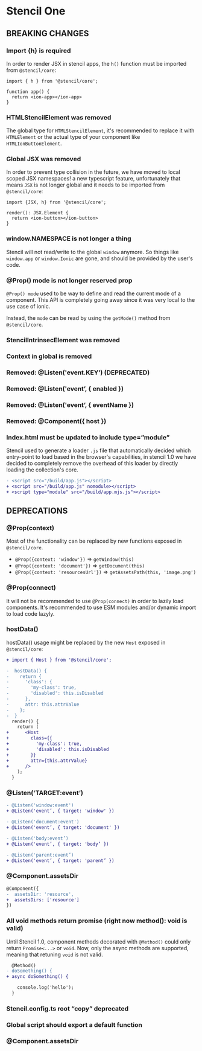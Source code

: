 # Stencil One

## BREAKING CHANGES

### Import {h} is required

In order to render JSX in stencil apps, the `h()` function must be imported from `@stencil/core`:

```tsx
import { h } from '@stencil/core';

function app() {
  return <ion-app></ion-app>
}
```

### HTMLStencilElement was removed

The global type for `HTMLStencilElement`, it's recommended to replace it with `HTMLElement` or the actual type of your component like `HTMLIonButtonElement`.



### Global JSX was removed

In order to prevent type collision in the future, we have moved to local scoped JSX namespaces! a new typescript feature, unfortunately that means `JSX` is not longer global and it needs to be imported from `@stencil/core`:

```tsx
import {JSX, h} from '@stencil/core';

render(): JSX.Element {
  return <ion-button></ion-button>
}
```

### window.NAMESPACE is not longer a thing

Stencil will not read/write to the global `window` anymore. So things like `window.app` or `window.Ionic` are gone, and should be provided by the user's code.


### @Prop() mode is not longer reserved prop

`@Prop() mode` used to be way to define and read the current mode of a component. This API is completely going away since it was very local to the use case of ionic.

Instead, the `mode` can be read by using the `getMode()` method from `@stencil/core`.

### StencilIntrinsecElement was removed

### Context in global is removed

### Removed: @Listen('event.KEY’) (DEPRECATED)

### Removed: @Listen('event’, { enabled })

### Removed: @Listen('event’, { eventName })

### Removed: @Component({ host })

### Index.html must be updated to include type=”module”

Stencil used to generate a loader `.js` file that automatically decided which entry-point to load based in the browser's capabilities, in stencil 1.0 we have decided to completely remove the overhead of this loader by directly loading the collection's core.

```diff
- <script src="/build/app.js"></script>
+ <script src="/build/app.js" nomodule></script>
+ <script type="module" src="/build/app.mjs.js"></script>
```


## DEPRECATIONS


### @Prop(context)

Most of the functionality can be replaced by new functions exposed in `@stencil/core`.

- `@Prop({context: 'window'})` => `getWindow(this)`
- `@Prop({context: 'document'})` => `getDocument(this)`
- `@Prop({context: 'resourcesUrl'})` => `getAssetsPath(this, 'image.png')`

### @Prop(connect)

It will not be recommended to use `@Prop(connect)` in order to lazily load components. It's recommended to use ESM modules and/or dynamic import to load code lazyly.


### hostData()

hostData() usage might be replaced by the new `Host` exposed in `@stencil/core`:

```diff
+ import { Host } from '@stencil/core';

-  hostData() {
-    return {
-      'class': {
-        'my-class': true,
-        'disabled': this.isDisabled
-      },
-      attr: this.attrValue
-    };
-  }
  render() {
    return (
+      <Host
+        class={{
+          'my-class': true,
+          'disabled': this.isDisabled
+        }}
+        attr={this.attrValue}
+      />
    );
  }
```

### @Listen('TARGET:event’)

```diff
- @Listen('window:event')
+ @Listen('event’, { target: 'window' })

- @Listen('document:event')
+ @Listen('event’, { target: 'document' })

- @Listen('body:event’)
+ @Listen('event’, { target: 'body’ })

- @Listen('parent:event’)
+ @Listen('event’, { target: 'parent’ })
```

### @Component.assetsDir

```diff
@Component({
-  assetsDir: 'resource',
+  assetsDirs: ['resource']
})
```

### All void methods return promise (right now method(): void is valid)

Until Stencil 1.0, component methods decorated with `@Method()` could only return `Promise<...>` or `void`. Now, only the async methods are supported, meaning that retuning `void` is not valid.

```diff
  @Method()
- doSomething() {
+ async doSomething() {

    console.log('hello');
  }
```

### Stencil.config.ts root “copy” deprecated

### Global script should export a default function

### @Component.assetsDir
